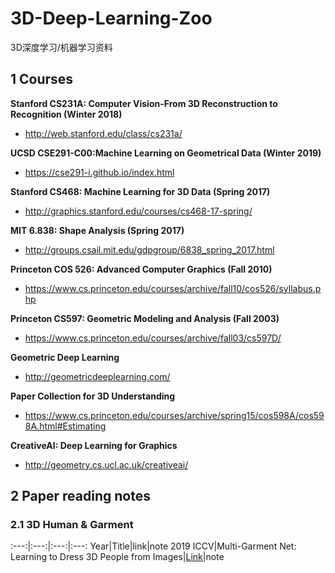 # 3D-Deep-Learning-Zoo

3D深度学习/机器学习资料

## 1 Courses

**Stanford CS231A: Computer Vision-From 3D Reconstruction to Recognition (Winter 2018)**
* <http://web.stanford.edu/class/cs231a/>  

**UCSD CSE291-C00:Machine Learning on Geometrical Data (Winter 2019)**
* <https://cse291-i.github.io/index.html>

**Stanford CS468: Machine Learning for 3D Data (Spring 2017)**
* <http://graphics.stanford.edu/courses/cs468-17-spring/>

**MIT 6.838: Shape Analysis (Spring 2017)**
* <http://groups.csail.mit.edu/gdpgroup/6838_spring_2017.html>

**Princeton COS 526: Advanced Computer Graphics (Fall 2010)**
* <https://www.cs.princeton.edu/courses/archive/fall10/cos526/syllabus.php>

**Princeton CS597: Geometric Modeling and Analysis (Fall 2003)**
* <https://www.cs.princeton.edu/courses/archive/fall03/cs597D/>

**Geometric Deep Learning**
* <http://geometricdeeplearning.com/>

**Paper Collection for 3D Understanding**
* <https://www.cs.princeton.edu/courses/archive/spring15/cos598A/cos598A.html#Estimating>

**CreativeAI: Deep Learning for Graphics**
* <http://geometry.cs.ucl.ac.uk/creativeai/>

## 2 Paper reading notes

### 2.1 3D Human & Garment

:---:|:---:|:---:|:---:
Year|Title|link|note
2019 ICCV|Multi-Garment Net: Learning to Dress 3D People from Images|[Link](http://openaccess.thecvf.com/content_ICCV_2019/html/Bhatnagar_Multi-Garment_Net_Learning_to_Dress_3D_People_From_Images_ICCV_2019_paper.html)|note
